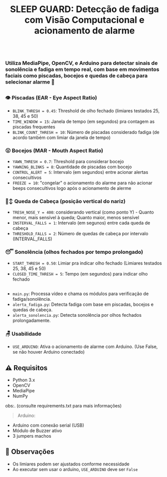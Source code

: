 # <center> SLEEP GUARD: Detecção de fadiga com Visão Computacional e acionamento de alarme </center>
<br></br>
### Utiliza MediaPipe, OpenCV, e Arduino para detectar sinais de sonolência e fadiga em tempo real, com base em movimentos faciais como piscadas, bocejos e quedas de cabeça para selecionar alarme 🚨
##

### 👁 Piscadas (EAR - Eye Aspect Ratio)
- `BLINK_THRESH = 0.45`: Threshold de olho fechado (limiares testados 25, 38, 45 e 50)
- `TIME_WINDOW = 15`: Janela de tempo (em segundos) pra contagem as piscadas frequentes
- `BLINK_COUNT_THRESH = 10`: Número de piscadas considerado fadiga (de acordo também com limiar da janela de tempo)

### 😮 Bocejos (MAR - Mouth Aspect Ratio)
- `YAWN_THRESH = 0.7`: Threshold para considerar bocejo
- `YAWNING_BLINKS = 8`: Quantidade de piscadas com bocejo
- `CONTROL_ALERT = 5`: Intervalo (em segundos) entre acionar alertas consecultivos
- `FREEZE = 10`: "congelar" o acionamento do alarme para não acionar beeps consecultivos logo após o acionamento de alerme

### 🙂‍↕️ Queda de Cabeça (posição vertical do nariz)
- `TRESH_NOSE_Y = 400`: considerando vertical (como ponto Y) - Quanto menor, mais sensível à queda; Quanto maior, menos sensível
- `INSTERVAL_FALLS = 1`: Intervalo (em segunos) entre cada queda de cabeça
- `THRESHOLD_FALLS = 2`: Número de quedas de cabeça por intervalo (INTERVAL_FALLS)

### 😴 Sonolência (olhos fechados por tempo prolongado)
- `START_THRESH = 0.50`: Limiar pra indicar olho fechado (Limiares testados 25, 38, 45 e 50)
- `CLOSED_TIME_THRESH = 5`: Tempo (em segundos) para indicar olho fechado

##
- `main.py`: Processa vídeo e chama os módulos para verificação de fadiga/sonolência.
- `alerta_fadiga.py`: Detecta fadiga com base em piscadas, bocejos e quedas de cabeça.
- `alerta_sonolencia.py`: Detecta sonolência por olhos fechados prolongadamente.

### 🪑 Usabilidade
- `USE_ARDUINO`: Ativa o acionamento de alarme com Arduino. (Use False, se não houver Arduino conectado)

## ⚠️ Requisitos

- Python 3.x
- OpenCV
- MediaPipe
- NumPy

obs:. (consulte requirements.txt para mais informações)
>  Arduino:
- Arduino com conexão serial (USB)
- Módulo de Buzzer ativo
- 3 jumpers machos

## 📝 Observações
- Os limiares podem ser ajustados conforme necessidade
- Ao executar sem usar o arduino, `USE_ARDUINO` deve ser `False`